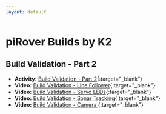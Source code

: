 ```yaml
---
layout: default
---
```


# piRover Builds by K2

## Build Validation - Part 2

- **Activity:** [Build Validation - Part 2](BuildValidationPart2.docx){:target="_blank"}
- **Video:** [Build Validation - Line Follower](https://youtu.be/k2n6r7ibBpA){:target="_blank"}
- **Video:** [Build Validation - Servo LEDs](https://youtu.be/Qzsm5Gdbr1w){:target="_blank"}
- **Video:** [Build Validation - Sonar Tracking](https://youtu.be/oyVOCAg20fM){:target="_blank"}
- **Video:** [Build Validation - Camera    ](https://youtu.be/4QIFle79sMI){:target="_blank"} 

